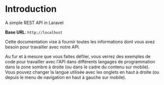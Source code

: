 # Introduction

A simple REST API in Laravel

<aside>
    <strong>Base URL</strong>: <code>http://localhost</code>
</aside>

Cette documentation vise à fournir toutes les informations dont vous avez besoin pour travailler avec notre API.

<aside>Au fur et à mesure que vous faites défiler, vous verrez des exemples de code pour travailler avec l'API dans différents langages de programmation dans la zone sombre à droite (ou dans le cadre du contenu sur mobile).
Vous pouvez changer la langue utilisée avec les onglets en haut à droite (ou depuis le menu de navigation en haut à gauche sur mobile).</aside>

